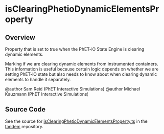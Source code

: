 # isClearingPhetioDynamicElementsProperty

## Overview

Property that is set to true when the PhET-iO State Engine is clearing dynamic elements.

Marking if we are clearing dynamic elements from instrumented containers. This information is useful because certain
logic depends on whether we are setting PhET-iO state but also needs to know about when clearing dynamic elements
to handle it separately.

@author Sam Reid (PhET Interactive Simulations)
@author Michael Kauzmann (PhET Interactive Simulations)



## Source Code

See the source for [isClearingPhetioDynamicElementsProperty.ts](https://github.com/phetsims/tandem/blob/main/js/isClearingPhetioDynamicElementsProperty.ts) in the [tandem](https://github.com/phetsims/tandem) repository.

